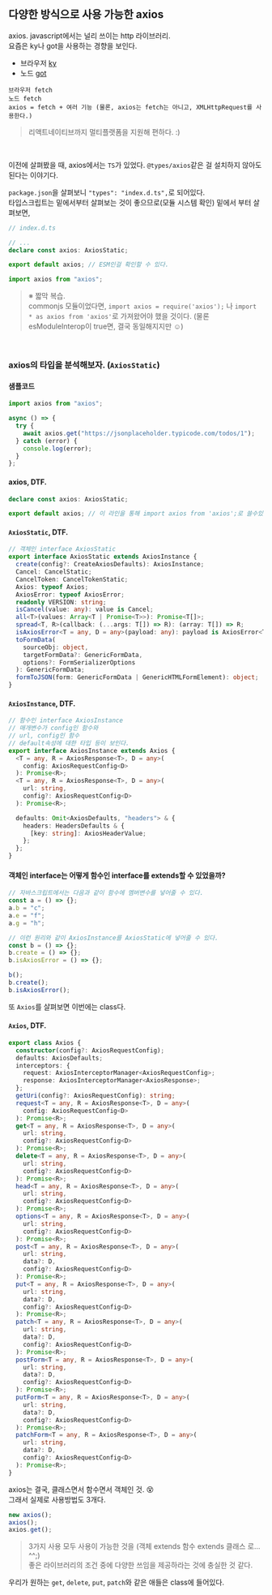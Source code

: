 ## 다양한 방식으로 사용 가능한 axios

axios. javascript에서는 널리 쓰이는 http 라이브러리.<br />
요즘은 ky나 got을 사용하는 경향을 보인다.

- 브라우저 [ky](https://github.com/sindresorhus/ky)
- 노드 [got](https://github.com/sindresorhus/got)

```
브라우저 fetch
노드 fetch
axios = fetch + 여러 기능 (물론, axios는 fetch는 아니고, XMLHttpRequest를 사용한다.)
```

> 리액트네이티브까지 멀티플랫폼을 지원해 편하다. :)

<br />

이전에 살펴봤을 때, axios에서는 `TS`가 있었다. `@types/axios`같은 걸 설치하지 않아도 된다는 이야기다.<br />

`package.json`을 살펴보니 `"types": "index.d.ts",`로 되어있다.<br />
타입스크립트는 밑에서부터 살펴보는 것이 좋으므로(모듈 시스템 확인) 밑에서 부터 살펴보면,<br />

```ts
// index.d.ts

// ...
declare const axios: AxiosStatic;

export default axios; // ESM인걸 확인할 수 있다.
```

```ts
import axios from "axios";
```

> ※ 짧막 복습.<br />
> commonjs 모듈이었다면, `import axios = require('axios');` 나 `import * as axios from 'axios'`로 가져왔어야 했을 것이다. (물론 esModuleInterop이 true면, 결국 동일해지지만 ☺️)

<br />

### axios의 타입을 분석해보자. (`AxiosStatic`)

#### 샘플코드

```ts
import axios from "axios";

async () => {
  try {
    await axios.get("https://jsonplaceholder.typicode.com/todos/1");
  } catch (error) {
    console.log(error);
  }
};
```

#### axios, DTF.

```ts
declare const axios: AxiosStatic;

export default axios; // 이 라인을 통해 import axios from 'axios';로 쓸수있다는 것은 알았다.
```

#### `AxiosStatic`, DTF.

```ts
// 객체인 interface AxiosStatic
export interface AxiosStatic extends AxiosInstance {
  create(config?: CreateAxiosDefaults): AxiosInstance;
  Cancel: CancelStatic;
  CancelToken: CancelTokenStatic;
  Axios: typeof Axios;
  AxiosError: typeof AxiosError;
  readonly VERSION: string;
  isCancel(value: any): value is Cancel;
  all<T>(values: Array<T | Promise<T>>): Promise<T[]>;
  spread<T, R>(callback: (...args: T[]) => R): (array: T[]) => R;
  isAxiosError<T = any, D = any>(payload: any): payload is AxiosError<T, D>;
  toFormData(
    sourceObj: object,
    targetFormData?: GenericFormData,
    options?: FormSerializerOptions
  ): GenericFormData;
  formToJSON(form: GenericFormData | GenericHTMLFormElement): object;
}
```

#### `AxiosInstance`, DTF.

```ts
// 함수인 interface AxiosInstance
// 매개변수가 config인 함수와
// url, config인 함수
// default속성에 대한 타입 등이 보인다.
export interface AxiosInstance extends Axios {
  <T = any, R = AxiosResponse<T>, D = any>(
    config: AxiosRequestConfig<D>
  ): Promise<R>;
  <T = any, R = AxiosResponse<T>, D = any>(
    url: string,
    config?: AxiosRequestConfig<D>
  ): Promise<R>;

  defaults: Omit<AxiosDefaults, "headers"> & {
    headers: HeadersDefaults & {
      [key: string]: AxiosHeaderValue;
    };
  };
}
```

#### 객체인 interface는 어떻게 함수인 interface를 extends할 수 있었을까?

```ts
// 자바스크립트에서는 다음과 같이 함수에 멤버변수를 넣어줄 수 있다.
const a = () => {};
a.b = "c";
a.e = "f";
a.g = "h";

// 이런 원리와 같이 AxiosInstance를 AxiosStatic에 넣어줄 수 있다.
const b = () => {};
b.create = () => {};
b.isAxiosError = () => {};

b();
b.create();
b.isAxiosError();
```

또 `Axios`를 살펴보면 이번에는 class다.

#### `Axios`, DTF.

```ts
export class Axios {
  constructor(config?: AxiosRequestConfig);
  defaults: AxiosDefaults;
  interceptors: {
    request: AxiosInterceptorManager<AxiosRequestConfig>;
    response: AxiosInterceptorManager<AxiosResponse>;
  };
  getUri(config?: AxiosRequestConfig): string;
  request<T = any, R = AxiosResponse<T>, D = any>(
    config: AxiosRequestConfig<D>
  ): Promise<R>;
  get<T = any, R = AxiosResponse<T>, D = any>(
    url: string,
    config?: AxiosRequestConfig<D>
  ): Promise<R>;
  delete<T = any, R = AxiosResponse<T>, D = any>(
    url: string,
    config?: AxiosRequestConfig<D>
  ): Promise<R>;
  head<T = any, R = AxiosResponse<T>, D = any>(
    url: string,
    config?: AxiosRequestConfig<D>
  ): Promise<R>;
  options<T = any, R = AxiosResponse<T>, D = any>(
    url: string,
    config?: AxiosRequestConfig<D>
  ): Promise<R>;
  post<T = any, R = AxiosResponse<T>, D = any>(
    url: string,
    data?: D,
    config?: AxiosRequestConfig<D>
  ): Promise<R>;
  put<T = any, R = AxiosResponse<T>, D = any>(
    url: string,
    data?: D,
    config?: AxiosRequestConfig<D>
  ): Promise<R>;
  patch<T = any, R = AxiosResponse<T>, D = any>(
    url: string,
    data?: D,
    config?: AxiosRequestConfig<D>
  ): Promise<R>;
  postForm<T = any, R = AxiosResponse<T>, D = any>(
    url: string,
    data?: D,
    config?: AxiosRequestConfig<D>
  ): Promise<R>;
  putForm<T = any, R = AxiosResponse<T>, D = any>(
    url: string,
    data?: D,
    config?: AxiosRequestConfig<D>
  ): Promise<R>;
  patchForm<T = any, R = AxiosResponse<T>, D = any>(
    url: string,
    data?: D,
    config?: AxiosRequestConfig<D>
  ): Promise<R>;
}
```

axios는 결국, 클래스면서 함수면서 객체인 것. 😵<br />
그래서 실제로 사용방법도 3개다.

```ts
new axios();
axios();
axios.get();
```

> 3가지 사용 모두 사용이 가능한 것을 (객체 extends 함수 extends 클래스 로... ^^;)<br />
> 좋은 라이브러리의 조건 중에 다양한 쓰임을 제공하라는 것에 충실한 것 같다.

우리가 원하는 `get`, `delete`, `put`, `patch`와 같은 애들은 class에 들어있다.
